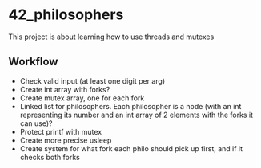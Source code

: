 # 42_philosophers
This project is about learning how to use threads and mutexes   
## Workflow   
- Check valid input (at least one digit per arg)
- Create int array with forks?
- Create mutex array, one for each fork
- Linked list for philosophers. Each philosopher is a node (with an int representing its number and an int array of 2 elements with the forks it can use)?
- Protect printf with mutex
- Create more precise usleep
- Create system for what fork each philo should pick up first, and if it checks both forks
